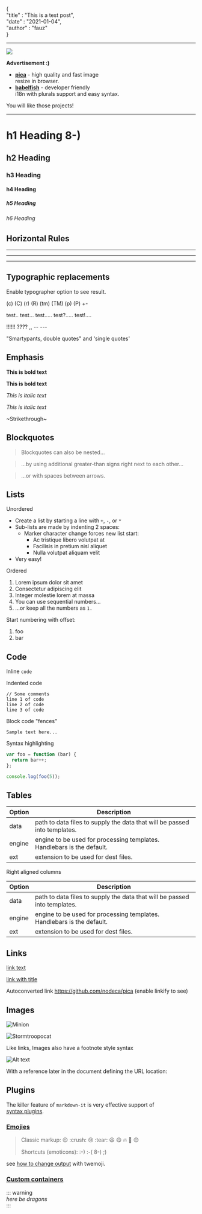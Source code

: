 {  
"title" : "This is a test post",  
"date" : "2021-01-04",  
"author" : "fauz"  
}

---

![](https://user-images.githubusercontent.com/13282094/103510130-2a33d400-4e97-11eb-90b8-9c187e9d508c.png)

**Advertisement :)**

*   [**pica**](https://nodeca.github.io/pica/demo/) - high quality and fast image  
    resize in browser.
*   [**babelfish**](https://github.com/nodeca/babelfish/) - developer friendly  
    i18n with plurals support and easy syntax.

You will like those projects!

---

# h1 Heading 8-)

## h2 Heading

### h3 Heading

#### h4 Heading

##### h5 Heading

###### h6 Heading

## Horizontal Rules

---

---

---

## Typographic replacements

Enable typographer option to see result.

(c) (C) (r) (R) (tm) (TM) (p) (P) +-

test.. test... test..... test?..... test!....

!!!!!! ???? ,, -- ---

"Smartypants, double quotes" and 'single quotes'

## Emphasis

**This is bold text**

**This is bold text**

_This is italic text_

_This is italic text_

~Strikethrough~

## Blockquotes

> Blockquotes can also be nested...

> ...by using additional greater-than signs right next to each other...

> ...or with spaces between arrows.

## Lists

Unordered

*   Create a list by starting a line with `+`, `-`, or `*`
*   Sub-lists are made by indenting 2 spaces:
    *   Marker character change forces new list start:
        *   Ac tristique libero volutpat at
        *   Facilisis in pretium nisl aliquet
        *   Nulla volutpat aliquam velit
*   Very easy!

Ordered

1.  Lorem ipsum dolor sit amet
2.  Consectetur adipiscing elit
3.  Integer molestie lorem at massa
4.  You can use sequential numbers...
5.  ...or keep all the numbers as `1.`

Start numbering with offset:

1.  foo
2.  bar

## Code

Inline `code`

Indented code

```
// Some comments
line 1 of code
line 2 of code
line 3 of code
```

Block code "fences"

```
Sample text here...
```

Syntax highlighting

```js
var foo = function (bar) {
  return bar++;
};

console.log(foo(5));
```

## Tables

| Option | Description |
| --- | --- |
| data | path to data files to supply the data that will be passed into templates. |
| engine | engine to be used for processing templates. Handlebars is the default. |
| ext | extension to be used for dest files. |

Right aligned columns

| Option | Description |
| --- | --- |
| data | path to data files to supply the data that will be passed into templates. |
| engine | engine to be used for processing templates. Handlebars is the default. |
| ext | extension to be used for dest files. |

## Links

[link text](http://dev.nodeca.com)

[link with title](http://nodeca.github.io/pica/demo/)

Autoconverted link https://github.com/nodeca/pica (enable linkify to see)

## Images

![Minion](https://octodex.github.com/images/minion.png)

![Stormtroopocat](https://octodex.github.com/images/stormtroopocat.jpg)

Like links, Images also have a footnote style syntax

![Alt text](https://octodex.github.com/images/dojocat.jpg)

With a reference later in the document defining the URL location:

## Plugins

The killer feature of `markdown-it` is very effective support of  
[syntax plugins](https://www.npmjs.org/browse/keyword/markdown-it-plugin).

### [Emojies](https://github.com/markdown-it/markdown-it-emoji)

> Classic markup: :wink: :crush: :cry: :tear: :laughing: :yum: :fire: :pray: 😊
> 
> Shortcuts (emoticons): :-) :-( 8-) ;)

see [how to change output](https://github.com/markdown-it/markdown-it-emoji#change-output) with twemoji.

### [Custom containers](https://github.com/markdown-it/markdown-it-container)

::: warning  
_here be dragons_  
:::
